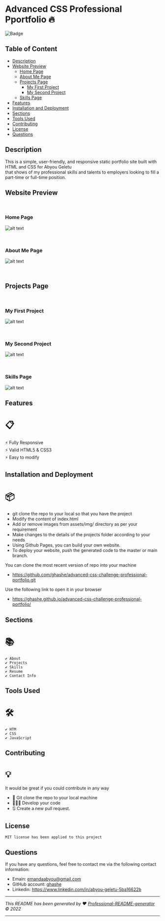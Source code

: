 # Advanced CSS Professional Pportfolio 🔥

![Badge](https://img.shields.io/badge/License-MIT-blue.svg)

## Table of Content

- [Description](#description)
- [Website Preview](#website-preview)
  - [Home Page](#home-page)
  - [About Me Page](#about-me-page)
  - [Projects Page](#projects-page)
    - [My First Project](#my-first-project)
    - [My Second Project](#my-second-project)
  - [Skills Page](#skills-page)
- [Features](#features)
- [Installation and Deployment](#installation-and-deployment)
- [Sections](#sections)
- [Tools Used](#tools-used)
- [Contributing](#contributing)
- [License](#license)
- [Questions](#questions)

## Description

This is a simple, user-friendly, and responsive static portfolio site built with HTML and CSS for Abyou Geletu <br/>
that shows of my professional skills and talents to employers looking to fill a part-time or full-time position.

## Website Preview

<br/>

### Home Page

![alt text](/assets/images/home-page.png)

<br/>

### About Me Page

![alt text](/assets/images/about-me.png)

<br/>

## Projects Page

<br/>

### My First Project

![alt text](/assets/images/my-first%20project.png)

<br/>

### My Second Project

![alt text](/assets/images/my-second-project.png)

<br/>

### Skills Page

![alt text](/assets/images/skills.png)

## Features

# 📋

⚡️ Fully Responsive <br/>
⚡️ Valid HTML5 & CSS3<br/>
⚡️ Easy to modify <br/>

## Installation and Deployment

# 📦

- git clone the repo to your local so that you have the project
- Modify the content of index.html
- Add or remove images from assets/img/ directory as per your requirement
- Make changes to the details of the projects folder according to your needs
- Using Github Pages, you can build your own website.
- To deploy your website, push the generated code to the master or main branch.

You can clone the most recent version of repo into your machine

- https://github.com/ghashe/advanced-css-challenge-professional-portfolio.git

Use the following link to open it in your browser

- https://ghashe.github.io/advanced-css-challenge-professional-portfolio/

## Sections

# 📚

    ✔️ About
    ✔️ Projects
    ✔️ Skills
    ✔️ Resume
    ✔️ Contact Info

## Tools Used

# 🛠️

    ✔️ HTM
    ✔️ CSS
    ✔️ JavaScript

## Contributing

# 💡

It would be great if you could contribute in any way

- 👯 Git clone the repo to your local machine
- 🔨🔨🔨 Develop your code
- 🔃 Create a new pull request.

## License

    MIT license has been applied to this project

## Questions

If you have any questions, feel free to contact me via the following contact information:

- Emain: emandaabyou@gmail.com
- GitHub account: [ghashe](https://github.com/ghashe)
- Linkedin: https://www.linkedin.com/in/abyou-geletu-5ba16622b

---

_This README has been generated by ❤ [Professional-README-generator](https://github.com/ghashe/professional-README-generator) © 2022_

---
